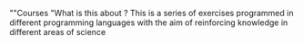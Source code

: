 ""Courses
"What is this about ?
This is a series of exercises programmed in different programming languages with the aim of reinforcing knowledge in different areas of science
